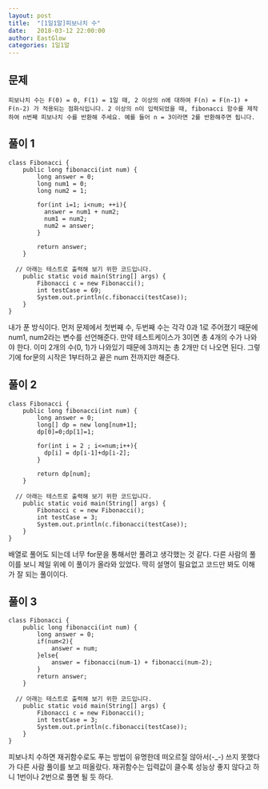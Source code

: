 ```yaml
---
layout: post
title:  "[1일1알]피보나치 수"
date:   2018-03-12 22:00:00
author: EastGlow
categories: 1일1알
---
```

## 문제
```
피보나치 수는 F(0) = 0, F(1) = 1일 때, 2 이상의 n에 대하여 F(n) = F(n-1) + F(n-2) 가 적용되는 점화식입니다. 2 이상의 n이 입력되었을 때, fibonacci 함수를 제작하여 n번째 피보나치 수를 반환해 주세요. 예를 들어 n = 3이라면 2를 반환해주면 됩니다.
```

## 풀이 1
~~~
class Fibonacci {
	public long fibonacci(int num) {
        long answer = 0;
        long num1 = 0;
        long num2 = 1;

        for(int i=1; i<num; ++i){
          answer = num1 + num2;
          num1 = num2;
          num2 = answer;
        }
    
		return answer;
	}

  // 아래는 테스트로 출력해 보기 위한 코드입니다.
	public static void main(String[] args) {
		Fibonacci c = new Fibonacci();
		int testCase = 69;
		System.out.println(c.fibonacci(testCase));
	}
}

~~~
내가 푼 방식이다. 먼저 문제에서 첫번째 수, 두번째 수는 각각 0과 1로 주어졌기 때문에 num1, num2라는 변수를 선언해준다. 만약 테스트케이스가 3이면 총 4개의 수가 나와야 한다. 이미 2개의 수(0, 1)가 나와있기 때문에 3까지는 총 2개만 더 나오면 된다. 그렇기에 for문의 시작은 1부터하고 끝은 num 전까지만 해준다.

## 풀이 2
~~~
class Fibonacci {
    public long fibonacci(int num) {
        long answer = 0;
        long[] dp = new long[num+1];
        dp[0]=0;dp[1]=1;

        for(int i = 2 ; i<=num;i++){
          dp[i] = dp[i-1]+dp[i-2];
        }

        return dp[num];
    }

  // 아래는 테스트로 출력해 보기 위한 코드입니다.
    public static void main(String[] args) {
        Fibonacci c = new Fibonacci();
        int testCase = 3;
        System.out.println(c.fibonacci(testCase));
    }
}
~~~
배열로 풀어도 되는데 너무 for문을 통해서만 풀려고 생각했는 것 같다. 다른 사람의 풀이를 보니 제일 위에 이 풀이가 올라와 있었다. 딱히 설명이 필요없고 코드만 봐도 이해가 잘 되는 풀이이다.

## 풀이 3
~~~
class Fibonacci {
    public long fibonacci(int num) {
		long answer = 0;
		if(num<2){
			answer = num;
		}else{
			answer = fibonacci(num-1) + fibonacci(num-2);
		}
		return answer;
	}

  // 아래는 테스트로 출력해 보기 위한 코드입니다.
    public static void main(String[] args) {
        Fibonacci c = new Fibonacci();
        int testCase = 3;
        System.out.println(c.fibonacci(testCase));
    }
}
~~~
피보나치 수하면 재귀함수로도 푸는 방법이 유명한데 떠오르질 않아서(-_-) 쓰지 못했다가 다른 사람 풀이를 보고 떠올랐다. 재귀함수는 입력값이 클수록 성능상 좋지 않다고 하니 1번이나 2번으로 풀면 될 듯 하다.